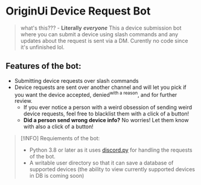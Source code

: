 # OriginUi Device Request Bot

> what's this??? - **Literally** ***everyone***
This a device submission bot where you can submit a device using slash commands and any updates about the request is sent via a DM.
Curently no code since it's unfinished lol.

## Features of the bot:
 - Submitting device requests over slash commands 
 - Device requests are sent over another channel and will let you pick if you want the device accepted, denied<sup>with a reason</sup>, and for further review.
	 - If you ever notice a person with a weird obsession of sending weird device requests, feel free to blacklist them with a click of a button!
	 - **Did a person send wrong device info?** No worries! Let them know with also a click of a button!

> [!INFO]
> Requiements of the bot:
> - Python 3.8 or later as it uses [discord.py](https://discordpy.readthedocs.io/en/stable/#) for handling the requests of the bot.
> - A writable user directory so that it can save a database of supported devices (the ability to view currently supported devices in DB is coming soon)
